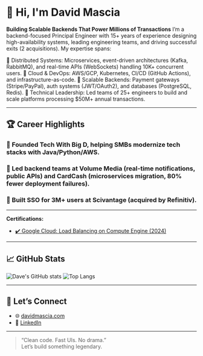 # 👋 Hi, I'm David Mascia

**Building Scalable Backends That Power Millions of Transactions** 
I’m a backend-focused Principal Engineer with 15+ years of experience designing high-availability systems, leading engineering teams, and driving successful exits (2 acquisitions). My expertise spans:

🔹 Distributed Systems: Microservices, event-driven architectures (Kafka, RabbitMQ), and real-time APIs (WebSockets) handling 10K+ concurrent users.
🔹 Cloud & DevOps: AWS/GCP, Kubernetes, CI/CD (GitHub Actions), and infrastructure-as-code.
🔹 Scalable Backends: Payment gateways (Stripe/PayPal), auth systems (JWT/OAuth2), and databases (PostgreSQL, Redis).
🔹 Technical Leadership: Led teams of 25+ engineers to build and scale platforms processing $50M+ annual transactions.

---

## 🏆 Career Highlights

### 🔹 Founded Tech With Big D, helping SMBs modernize tech stacks with Java/Python/AWS.

### 🔹 Led backend teams at Volume Media (real-time notifications, public APIs) and CardCash (microservices migration, 80% fewer deployment failures).

### 🔹 Built SSO for 3M+ users at Scivantage (acquired by Refinitiv).

---

**Certifications:**
- [✔️ Google Cloud: Load Balancing on Compute Engine (2024)](#)

---

## 📈 GitHub Stats

![Dave's GitHub stats](https://github-readme-stats.vercel.app/api?username=dmascia&show_icons=true&theme=tokyonight&count_private=true)
![Top Langs](https://github-readme-stats.vercel.app/api/top-langs/?username=dmascia&layout=compact&theme=tokyonight)

---

## 🤝 Let’s Connect

- 🌐 [davidmascia.com](https://davidmascia.com)
- 💼 [LinkedIn](https://linkedin.com/in/davidmascia)

---

> “Clean code. Fast UIs. No drama.”  
Let’s build something legendary.
